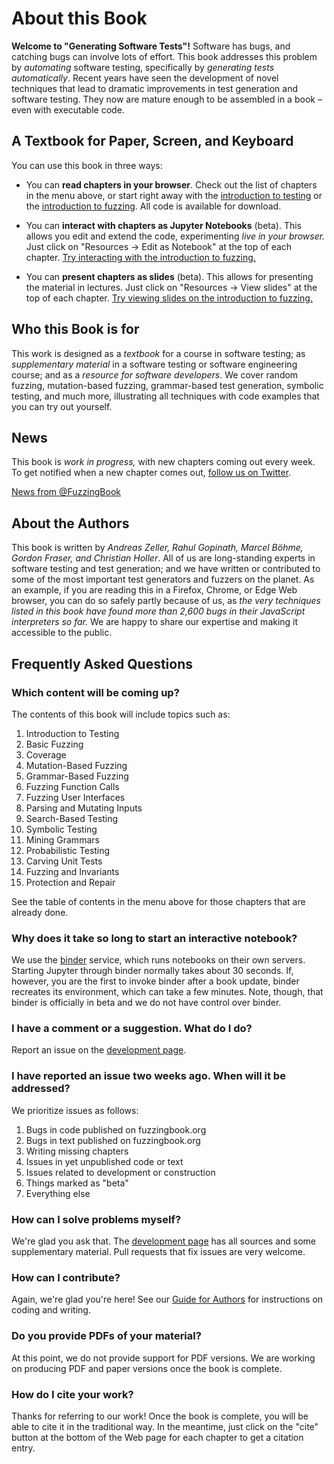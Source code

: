 
# About this Book

__Welcome to "Generating Software Tests"!__ 
Software has bugs, and catching bugs can involve lots of effort.  This book addresses this problem by _automating_ software testing, specifically by _generating tests automatically_.  Recent years have seen the development of novel techniques that lead to dramatic improvements in test generation and software testing.  They now are mature enough to be assembled in a book – even with executable code. 

## A Textbook for Paper, Screen, and Keyboard

You can use this book in three ways:

* You can __read chapters in your browser__.  Check out the list of chapters in the menu above, or start right away with the 
<a href="https://www.fuzzingbook.org/html/Intro_Testing.html">introduction to testing</a> or the
<a href="https://www.fuzzingbook.org/html/Fuzzer.html">introduction to fuzzing</a>.  All code is available for download.

* You can __interact with chapters as Jupyter Notebooks__ (beta).  This allows you edit and extend the code, experimenting _live in your browser._  Just click on "Resources → Edit as Notebook" at the top of each chapter. <a href="https://mybinder.org/v2/gh/uds-se/fuzzingbook/master?filepath=notebooks/Fuzzer.ipynb" target=_blank>Try interacting with the introduction to fuzzing.</a>

* You can __present chapters as slides__ (beta).  This allows for presenting the material in lectures.  Just click on "Resources → View slides" at the top of each chapter. <a href="https://www.fuzzingbook.org/slides/Fuzzer.slides.html" target=_blank>Try viewing slides on the introduction to fuzzing.</a>

## Who this Book is for

This work is designed as a _textbook_ for a course in software testing; as _supplementary material_ in a software testing or software engineering course; and as a _resource for software developers_. We cover random fuzzing, mutation-based fuzzing, grammar-based test generation, symbolic testing, and much more, illustrating all techniques with code examples that you can try out yourself.

## News

This book is _work in progress,_ with new chapters coming out every week.  To get notified when a new chapter comes out, <a href="https://twitter.com/FuzzingBook?ref_src=twsrc%5Etfw" data-show-count="false">follow us on Twitter</a>.

<a class="twitter-timeline" href="https://twitter.com/FuzzingBook?ref_src=twsrc%5Etfw">News from @FuzzingBook</a> 


## About the Authors

This book is written by _Andreas Zeller, Rahul Gopinath, Marcel Böhme, Gordon Fraser, and Christian Holler_.  All of us are long-standing experts in software testing and test generation; and we have written or contributed to some of the most important test generators and fuzzers on the planet.  As an example, if you are reading this in a Firefox, Chrome, or Edge Web browser, you can do so safely partly because of us, as _the very techniques listed in this book have found more than 2,600 bugs in their JavaScript interpreters so far._  We are happy to share our expertise and making it accessible to the public.

## Frequently Asked Questions

### Which content will be coming up?

The contents of this book will include topics such as:

1. Introduction to Testing
2. Basic Fuzzing
3. Coverage
4. Mutation-Based Fuzzing
5. Grammar-Based Fuzzing
6. Fuzzing Function Calls
7. Fuzzing User Interfaces
8. Parsing and Mutating Inputs
9. Search-Based Testing
10. Symbolic Testing
11. Mining Grammars
12. Probabilistic Testing
13. Carving Unit Tests
14. Fuzzing and Invariants
15. Protection and Repair

See the table of contents in the menu above for those chapters that are already done.

### Why does it take so long to start an interactive notebook?

We use the [binder](https://mybinder.org) service, which runs notebooks on their own servers.  Starting Jupyter through binder normally takes about 30 seconds. If, however, you are the first to invoke binder after a book update, binder recreates its environment, which can take a few minutes.  Note, though, that binder is officially in beta and we do not have control over binder.

### I have a comment or a suggestion.  What do I do?

Report an issue on the [development page](https://github.com/uds-se/fuzzingbook/issues).

### I have reported an issue two weeks ago.  When will it be addressed?

We prioritize issues as follows:

1. Bugs in code published on fuzzingbook.org
2. Bugs in text published on fuzzingbook.org
3. Writing missing chapters
4. Issues in yet unpublished code or text
5. Issues related to development or construction
6. Things marked as "beta"
7. Everything else

### How can I solve problems myself?

We're glad you ask that.  The [development page](https://github.com/uds-se/fuzzingbook/) has all sources and some supplementary material.  Pull requests that fix issues are very welcome.

### How can I contribute?

Again, we're glad you're here!  See our [Guide for Authors](http://www.fuzzingbook.org/Guide_for_Authors.html) for instructions on coding and writing.

### Do you provide PDFs of your material?

At this point, we do not provide support for PDF versions.  We are working on producing PDF and paper versions once the book is complete.

### How do I cite your work?

Thanks for referring to our work!  Once the book is complete, you will be able to cite it in the traditional way.  In the meantime, just click on the "cite" button at the bottom of the Web page for each chapter to get a citation entry.

